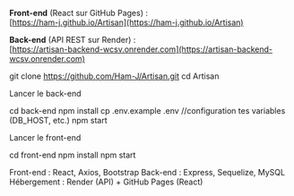  **Front-end** (React sur GitHub Pages) :  
  [https://ham-j.github.io/Artisan](https://ham-j.github.io/Artisan)

**Back-end** (API REST sur Render) :  
   [https://artisan-backend-wcsv.onrender.com](https://artisan-backend-wcsv.onrender.com)

git clone https://github.com/Ham-J/Artisan.git
cd Artisan

 Lancer le back-end

cd back-end
npm install
cp .env.example .env     //configuration tes variables (DB_HOST, etc.)
npm start  

Lancer le front-end

cd front-end
npm install
npm start   

Front-end : React, Axios, Bootstrap
Back-end : Express, Sequelize, MySQL
Hébergement : Render (API) + GitHub Pages (React)
